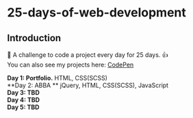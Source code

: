 # 25-days-of-web-development
## Introduction
📅 A challenge to code a project every day for 25 days. 👍 \
You can also see my projects here: [CodePen](https://codepen.io/zekaeria)

**Day 1: Portfolio.** HTML, CSS(SCSS)\
**Day 2: ABBA ** jQuery, HTML, CSS(SCSS), JavaScript \
**Day 3: TBD** \
**Day 4: TBD** \
**Day 5: TBD** 

